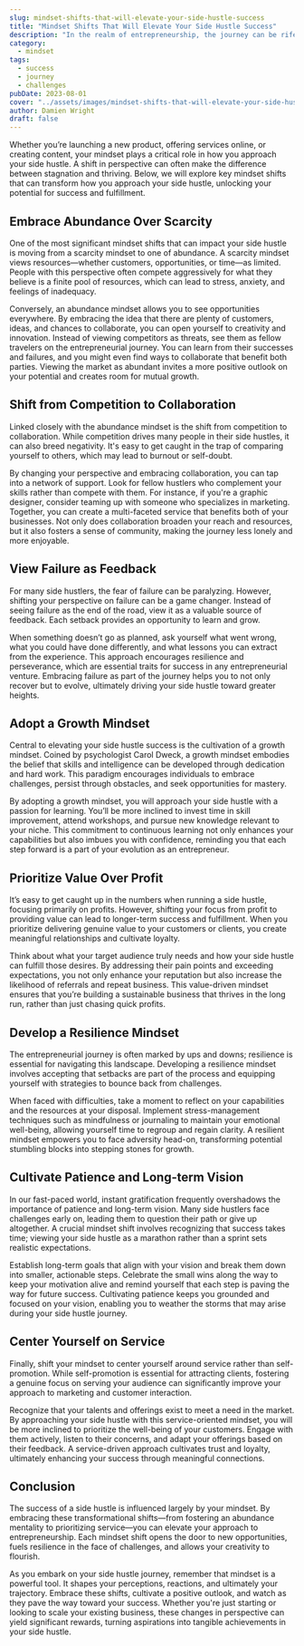 ```yaml
---
slug: mindset-shifts-that-will-elevate-your-side-hustle-success
title: "Mindset Shifts That Will Elevate Your Side Hustle Success"
description: "In the realm of entrepreneurship, the journey can be rife with challenges, uncertainties, and moments of self-doubt."
category:
  - mindset
tags:
  - success
  - journey
  - challenges
pubDate: 2023-08-01
cover: "../assets/images/mindset-shifts-that-will-elevate-your-side-hustle-success.webp"
author: Damien Wright
draft: false
---
```


 Whether you’re launching a new product, offering services online, or creating content, your mindset plays a critical role in how you approach your side hustle. A shift in perspective can often make the difference between stagnation and thriving. Below, we will explore key mindset shifts that can transform how you approach your side hustle, unlocking your potential for success and fulfillment.

## Embrace Abundance Over Scarcity

One of the most significant mindset shifts that can impact your side hustle is moving from a scarcity mindset to one of abundance. A scarcity mindset views resources—whether customers, opportunities, or time—as limited. People with this perspective often compete aggressively for what they believe is a finite pool of resources, which can lead to stress, anxiety, and feelings of inadequacy.

Conversely, an abundance mindset allows you to see opportunities everywhere. By embracing the idea that there are plenty of customers, ideas, and chances to collaborate, you can open yourself to creativity and innovation. Instead of viewing competitors as threats, see them as fellow travelers on the entrepreneurial journey. You can learn from their successes and failures, and you might even find ways to collaborate that benefit both parties. Viewing the market as abundant invites a more positive outlook on your potential and creates room for mutual growth.

## Shift from Competition to Collaboration

Linked closely with the abundance mindset is the shift from competition to collaboration. While competition drives many people in their side hustles, it can also breed negativity. It's easy to get caught in the trap of comparing yourself to others, which may lead to burnout or self-doubt.

By changing your perspective and embracing collaboration, you can tap into a network of support. Look for fellow hustlers who complement your skills rather than compete with them. For instance, if you're a graphic designer, consider teaming up with someone who specializes in marketing. Together, you can create a multi-faceted service that benefits both of your businesses. Not only does collaboration broaden your reach and resources, but it also fosters a sense of community, making the journey less lonely and more enjoyable.

## View Failure as Feedback

For many side hustlers, the fear of failure can be paralyzing. However, shifting your perspective on failure can be a game changer. Instead of seeing failure as the end of the road, view it as a valuable source of feedback. Each setback provides an opportunity to learn and grow.

When something doesn’t go as planned, ask yourself what went wrong, what you could have done differently, and what lessons you can extract from the experience. This approach encourages resilience and perseverance, which are essential traits for success in any entrepreneurial venture. Embracing failure as part of the journey helps you to not only recover but to evolve, ultimately driving your side hustle toward greater heights.

## Adopt a Growth Mindset

Central to elevating your side hustle success is the cultivation of a growth mindset. Coined by psychologist Carol Dweck, a growth mindset embodies the belief that skills and intelligence can be developed through dedication and hard work. This paradigm encourages individuals to embrace challenges, persist through obstacles, and seek opportunities for mastery.

By adopting a growth mindset, you will approach your side hustle with a passion for learning. You’ll be more inclined to invest time in skill improvement, attend workshops, and pursue new knowledge relevant to your niche. This commitment to continuous learning not only enhances your capabilities but also imbues you with confidence, reminding you that each step forward is a part of your evolution as an entrepreneur.

## Prioritize Value Over Profit

It’s easy to get caught up in the numbers when running a side hustle, focusing primarily on profits. However, shifting your focus from profit to providing value can lead to longer-term success and fulfillment. When you prioritize delivering genuine value to your customers or clients, you create meaningful relationships and cultivate loyalty.

Think about what your target audience truly needs and how your side hustle can fulfill those desires. By addressing their pain points and exceeding expectations, you not only enhance your reputation but also increase the likelihood of referrals and repeat business. This value-driven mindset ensures that you’re building a sustainable business that thrives in the long run, rather than just chasing quick profits.

## Develop a Resilience Mindset

The entrepreneurial journey is often marked by ups and downs; resilience is essential for navigating this landscape. Developing a resilience mindset involves accepting that setbacks are part of the process and equipping yourself with strategies to bounce back from challenges.

When faced with difficulties, take a moment to reflect on your capabilities and the resources at your disposal. Implement stress-management techniques such as mindfulness or journaling to maintain your emotional well-being, allowing yourself time to regroup and regain clarity. A resilient mindset empowers you to face adversity head-on, transforming potential stumbling blocks into stepping stones for growth.

## Cultivate Patience and Long-term Vision

In our fast-paced world, instant gratification frequently overshadows the importance of patience and long-term vision. Many side hustlers face challenges early on, leading them to question their path or give up altogether. A crucial mindset shift involves recognizing that success takes time; viewing your side hustle as a marathon rather than a sprint sets realistic expectations.

Establish long-term goals that align with your vision and break them down into smaller, actionable steps. Celebrate the small wins along the way to keep your motivation alive and remind yourself that each step is paving the way for future success. Cultivating patience keeps you grounded and focused on your vision, enabling you to weather the storms that may arise during your side hustle journey.

## Center Yourself on Service

Finally, shift your mindset to center yourself around service rather than self-promotion. While self-promotion is essential for attracting clients, fostering a genuine focus on serving your audience can significantly improve your approach to marketing and customer interaction.

Recognize that your talents and offerings exist to meet a need in the market. By approaching your side hustle with this service-oriented mindset, you will be more inclined to prioritize the well-being of your customers. Engage with them actively, listen to their concerns, and adapt your offerings based on their feedback. A service-driven approach cultivates trust and loyalty, ultimately enhancing your success through meaningful connections.

## Conclusion

The success of a side hustle is influenced largely by your mindset. By embracing these transformational shifts—from fostering an abundance mentality to prioritizing service—you can elevate your approach to entrepreneurship. Each mindset shift opens the door to new opportunities, fuels resilience in the face of challenges, and allows your creativity to flourish.

As you embark on your side hustle journey, remember that mindset is a powerful tool. It shapes your perceptions, reactions, and ultimately your trajectory. Embrace these shifts, cultivate a positive outlook, and watch as they pave the way toward your success. Whether you're just starting or looking to scale your existing business, these changes in perspective can yield significant rewards, turning aspirations into tangible achievements in your side hustle.

